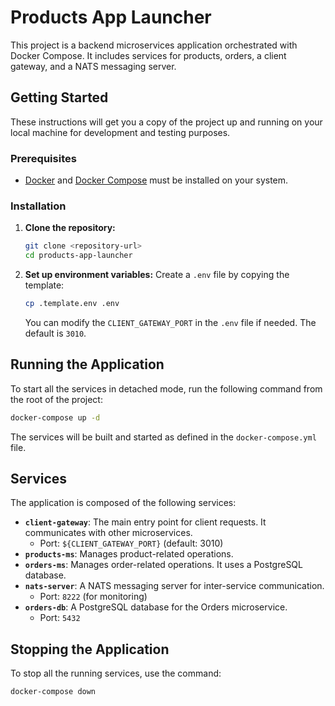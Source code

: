 # Products App Launcher

This project is a backend microservices application orchestrated with Docker Compose. It includes services for products, orders, a client gateway, and a NATS messaging server.

## Getting Started

These instructions will get you a copy of the project up and running on your local machine for development and testing purposes.

### Prerequisites

- [Docker](https://docs.docker.com/get-docker/) and [Docker Compose](https://docs.docker.com/compose/install/) must be installed on your system.

### Installation

1.  **Clone the repository:**
    ```sh
    git clone <repository-url>
    cd products-app-launcher
    ```

2.  **Set up environment variables:**
    Create a `.env` file by copying the template:
    ```sh
    cp .template.env .env
    ```
    You can modify the `CLIENT_GATEWAY_PORT` in the `.env` file if needed. The default is `3010`.

## Running the Application

To start all the services in detached mode, run the following command from the root of the project:

```sh
docker-compose up -d
```

The services will be built and started as defined in the `docker-compose.yml` file.

## Services

The application is composed of the following services:

-   **`client-gateway`**: The main entry point for client requests. It communicates with other microservices.
    -   Port: `${CLIENT_GATEWAY_PORT}` (default: 3010)
-   **`products-ms`**: Manages product-related operations.
-   **`orders-ms`**: Manages order-related operations. It uses a PostgreSQL database.
-   **`nats-server`**: A NATS messaging server for inter-service communication.
    -   Port: `8222` (for monitoring)
-   **`orders-db`**: A PostgreSQL database for the Orders microservice.
    -   Port: `5432`

## Stopping the Application

To stop all the running services, use the command:

```sh
docker-compose down
```
